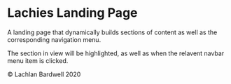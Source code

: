 # Lachies Landing Page

A landing page that dynamically builds sections of content as well as the corresponding navigation menu.

The section in view will be highlighted, as well as when the relavent navbar menu item is clicked.

© Lachlan Bardwell 2020
